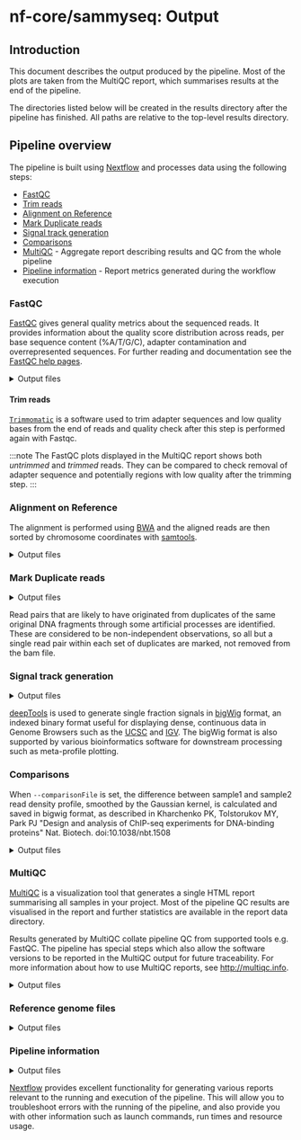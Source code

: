 # nf-core/sammyseq: Output

## Introduction

This document describes the output produced by the pipeline. Most of the plots are taken from the MultiQC report, which summarises results at the end of the pipeline.

The directories listed below will be created in the results directory after the pipeline has finished. All paths are relative to the top-level results directory.

## Pipeline overview

The pipeline is built using [Nextflow](https://www.nextflow.io/) and processes data using the following steps:

- [FastQC](#fastqc)
- [Trim reads](#trim-reads)
- [Alignment on Reference](#alignment-on-reference)
- [Mark Duplicate reads](#mark-duplicate-reads)
- [Signal track generation](#signal-track-generation)
- [Comparisons](#comparisons)
- [MultiQC](#multiqc) - Aggregate report describing results and QC from the whole pipeline
- [Pipeline information](#pipeline-information) - Report metrics generated during the workflow execution

### FastQC

[FastQC](http://www.bioinformatics.babraham.ac.uk/projects/fastqc/) gives general quality metrics about the sequenced reads. It provides information about the quality score distribution across reads, per base sequence content (%A/T/G/C), adapter contamination and overrepresented sequences. For further reading and documentation see the [FastQC help pages](http://www.bioinformatics.babraham.ac.uk/projects/fastqc/Help/).

<details markdown="1">
<summary>Output files</summary>

- `fastqc/`
  - `*_fastqc.html`: FastQC report containing quality metrics.
  - `*_fastqc.zip`: Zip archive containing the FastQC report, tab-delimited data file and plot images.

</details>

#### Trim reads

[`Trimmomatic`](http://www.usadellab.org/cms/?page=trimmomatic) is a software used to trim adapter sequences and low quality bases from the end of reads and quality check after this step is performed again with Fastqc.

:::note
The FastQC plots displayed in the MultiQC report shows both _untrimmed_ and _trimmed_ reads. They can be compared to check removal of adapter sequence and potentially regions with low quality after the trimming step.
:::

### Alignment on Reference

The alignment is performed using [BWA](https://github.com/lh3/bwa) and the aligned reads are then sorted by chromosome coordinates with [samtools](https://www.htslib.org/doc/samtools.html).

<details markdown="1">
<summary>Output files</summary>

- `alignment/bwa/`
  - `<sample>.bam` and `<sample>.bam.bai`

</details>

### Mark Duplicate reads

<details markdown="1">
<summary>Output files</summary>

- `alignment/markduplicates/`
  - `<sample>.md.bam` and `<sample>.md.bam.bai`
- `reports/markduplicates/`
  - `<sample>.md.MarkDuplicates.metrics.txt`

</details>

Read pairs that are likely to have originated from duplicates of the same original DNA fragments through some artificial processes are identified. These are considered to be non-independent observations, so all but a single read pair within each set of duplicates are marked, not removed from the bam file.

### Signal track generation

<details markdown="1">
<summary>Output files</summary>

- `single_tracks/deeptools/`
  - `<sample>.bigWig`

</details>

[deepTools](https://deeptools.readthedocs.io/en/develop/content/list_of_tools.html) is used to generate single fraction signals in [bigWig](https://genome.ucsc.edu/goldenpath/help/bigWig.html) format, an indexed binary format useful for displaying dense, continuous data in Genome Browsers such as the [UCSC](https://genome.ucsc.edu/cgi-bin/hgTracks) and [IGV](http://software.broadinstitute.org/software/igv/). The bigWig format is also supported by various bioinformatics software for downstream processing such as meta-profile plotting.

### Comparisons

When `--comparisonFile` is set, the difference between sample1 and sample2 read density profile, smoothed by the Gaussian kernel, is calculated and saved in bigwig format, as described in Kharchenko PK, Tolstorukov MY, Park PJ "Design and analysis of ChIP-seq experiments for DNA-binding proteins" Nat. Biotech. doi:10.1038/nbt.1508

<details markdown="1">
<summary>Output files</summary>

- `comparisons/spp_mle/`
  - `<sample1>.md_VS_<sample2>.md.bw`

</details>

### MultiQC

[MultiQC](http://multiqc.info) is a visualization tool that generates a single HTML report summarising all samples in your project. Most of the pipeline QC results are visualised in the report and further statistics are available in the report data directory.

Results generated by MultiQC collate pipeline QC from supported tools e.g. FastQC. The pipeline has special steps which also allow the software versions to be reported in the MultiQC output for future traceability. For more information about how to use MultiQC reports, see <http://multiqc.info>.

<details markdown="1">
<summary>Output files</summary>

- `multiqc/`
  - `multiqc_report.html`: a standalone HTML file that can be viewed in your web browser.
  - `multiqc_data/`: directory containing parsed statistics from the different tools used in the pipeline.
  - `multiqc_plots/`: directory containing static images from the report in various formats.

</details>

### Reference genome files

<details markdown="1">
<summary>Output files</summary>

- `genome/`

  - A number of genome-specific files are generated by the pipeline in order to aid in the filtering of the data, and because they are required by standard tools such as BEDTools. These can be found in this directory.
  - `bwa/`: Directory containing BWA indices.

  - If the `--save_reference` parameter is provided then the alignment indices generated by the pipeline will be saved in this directory. This can be quite a time-consuming process so it permits their reuse for future runs of the pipeline or for other purposes.

</details>

### Pipeline information

<details markdown="1">
<summary>Output files</summary>

- `pipeline_info/`
  - Reports generated by Nextflow: `execution_report.html`, `execution_timeline.html`, `execution_trace.txt` and `pipeline_dag.dot`/`pipeline_dag.svg`.
  - Reports generated by the pipeline: `pipeline_report.html`, `pipeline_report.txt` and `software_versions.yml`. The `pipeline_report*` files will only be present if the `--email` / `--email_on_fail` parameter's are used when running the pipeline.
  - Reformatted samplesheet files used as input to the pipeline: `samplesheet.valid.csv`.
  - Parameters used by the pipeline run: `params.json`.

</details>

[Nextflow](https://www.nextflow.io/docs/latest/tracing.html) provides excellent functionality for generating various reports relevant to the running and execution of the pipeline. This will allow you to troubleshoot errors with the running of the pipeline, and also provide you with other information such as launch commands, run times and resource usage.

